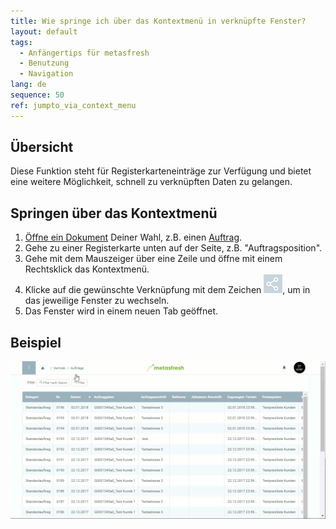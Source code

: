 ```yaml
---
title: Wie springe ich über das Kontextmenü in verknüpfte Fenster?
layout: default
tags:
  - Anfängertips für metasfresh
  - Benutzung
  - Navigation
lang: de
sequence: 50
ref: jumpto_via_context_menu
---
```


## Übersicht
Diese Funktion steht für Registerkarteneinträge zur Verfügung und bietet eine weitere Möglichkeit, schnell zu verknüpften Daten zu gelangen.

## Springen über das Kontextmenü
1. [Öffne ein Dokument](Menu) Deiner Wahl, z.B. einen [Auftrag](Auftrag_erfassen).
1. Gehe zu einer Registerkarte unten auf der Seite, z.B. "Auftragsposition".
1. Gehe mit dem Mauszeiger über eine Zeile und öffne mit einem Rechtsklick das Kontextmenü.
1. Klicke auf die gewünschte Verknüpfung mit dem Zeichen ![](assets/related_docs_fork.png), um in das jeweilige Fenster zu wechseln.
1. Das Fenster wird in einem neuen Tab geöffnet.

## Beispiel
![](assets/Springezu_Kontexmenu.gif)
